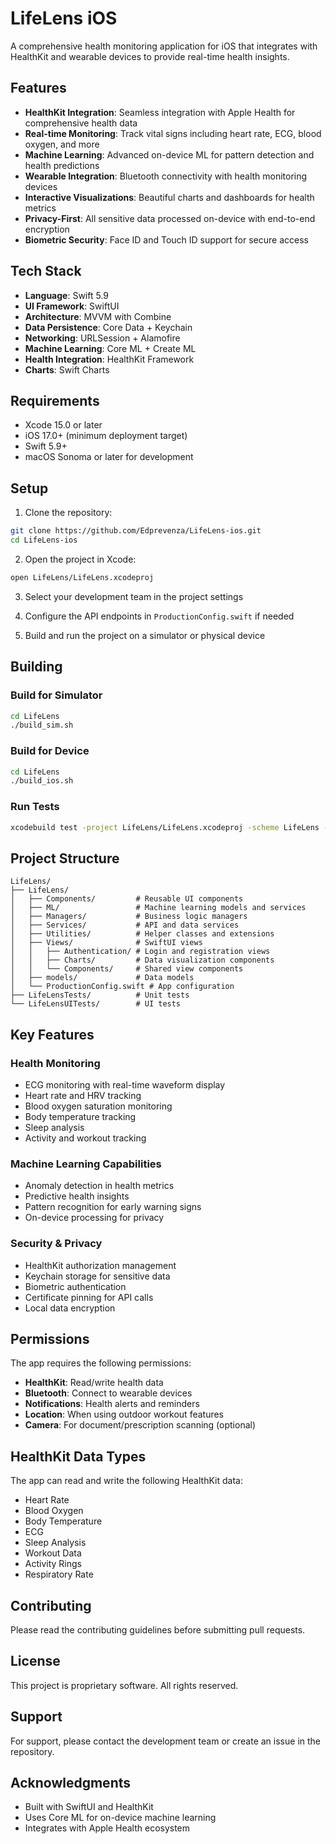 # LifeLens iOS

A comprehensive health monitoring application for iOS that integrates with HealthKit and wearable devices to provide real-time health insights.

## Features

- **HealthKit Integration**: Seamless integration with Apple Health for comprehensive health data
- **Real-time Monitoring**: Track vital signs including heart rate, ECG, blood oxygen, and more
- **Machine Learning**: Advanced on-device ML for pattern detection and health predictions
- **Wearable Integration**: Bluetooth connectivity with health monitoring devices
- **Interactive Visualizations**: Beautiful charts and dashboards for health metrics
- **Privacy-First**: All sensitive data processed on-device with end-to-end encryption
- **Biometric Security**: Face ID and Touch ID support for secure access

## Tech Stack

- **Language**: Swift 5.9
- **UI Framework**: SwiftUI
- **Architecture**: MVVM with Combine
- **Data Persistence**: Core Data + Keychain
- **Networking**: URLSession + Alamofire
- **Machine Learning**: Core ML + Create ML
- **Health Integration**: HealthKit Framework
- **Charts**: Swift Charts

## Requirements

- Xcode 15.0 or later
- iOS 17.0+ (minimum deployment target)
- Swift 5.9+
- macOS Sonoma or later for development

## Setup

1. Clone the repository:
```bash
git clone https://github.com/Edprevenza/LifeLens-ios.git
cd LifeLens-ios
```

2. Open the project in Xcode:
```bash
open LifeLens/LifeLens.xcodeproj
```

3. Select your development team in the project settings

4. Configure the API endpoints in `ProductionConfig.swift` if needed

5. Build and run the project on a simulator or physical device

## Building

### Build for Simulator
```bash
cd LifeLens
./build_sim.sh
```

### Build for Device
```bash
cd LifeLens
./build_ios.sh
```

### Run Tests
```bash
xcodebuild test -project LifeLens/LifeLens.xcodeproj -scheme LifeLens -destination 'platform=iOS Simulator,name=iPhone 15'
```

## Project Structure

```
LifeLens/
├── LifeLens/
│   ├── Components/         # Reusable UI components
│   ├── ML/                 # Machine learning models and services
│   ├── Managers/           # Business logic managers
│   ├── Services/           # API and data services
│   ├── Utilities/          # Helper classes and extensions
│   ├── Views/              # SwiftUI views
│   │   ├── Authentication/ # Login and registration views
│   │   ├── Charts/         # Data visualization components
│   │   └── Components/     # Shared view components
│   ├── models/             # Data models
│   └── ProductionConfig.swift # App configuration
├── LifeLensTests/          # Unit tests
└── LifeLensUITests/        # UI tests
```

## Key Features

### Health Monitoring
- ECG monitoring with real-time waveform display
- Heart rate and HRV tracking
- Blood oxygen saturation monitoring
- Body temperature tracking
- Sleep analysis
- Activity and workout tracking

### Machine Learning Capabilities
- Anomaly detection in health metrics
- Predictive health insights
- Pattern recognition for early warning signs
- On-device processing for privacy

### Security & Privacy
- HealthKit authorization management
- Keychain storage for sensitive data
- Biometric authentication
- Certificate pinning for API calls
- Local data encryption

## Permissions

The app requires the following permissions:
- **HealthKit**: Read/write health data
- **Bluetooth**: Connect to wearable devices
- **Notifications**: Health alerts and reminders
- **Location**: When using outdoor workout features
- **Camera**: For document/prescription scanning (optional)

## HealthKit Data Types

The app can read and write the following HealthKit data:
- Heart Rate
- Blood Oxygen
- Body Temperature
- ECG
- Sleep Analysis
- Workout Data
- Activity Rings
- Respiratory Rate

## Contributing

Please read the contributing guidelines before submitting pull requests.

## License

This project is proprietary software. All rights reserved.

## Support

For support, please contact the development team or create an issue in the repository.

## Acknowledgments

- Built with SwiftUI and HealthKit
- Uses Core ML for on-device machine learning
- Integrates with Apple Health ecosystem